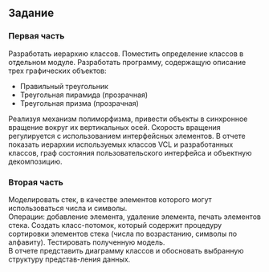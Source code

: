 ## Задание

### Первая часть

Разработать иерархию классов. Поместить определение классов в отдельном модуле. Разработать программу, содержащую описание трех графических объектов:
* Правильный треугольник
* Треугольная пирамида (прозрачная)
* Треугольная призма (прозрачная)

Реализуя механизм полиморфизма, привести объекты в синхронное вращение вокруг их вертикальных осей. Скорость вращения регулируется с использованием интерфейсных элементов.
В отчете показать иерархии используемых классов VCL и разработанных классов, граф состояния пользовательского интерфейса и объектную декомпозицию.

### Вторая часть

Моделировать стек, в качестве элементов которого могут использоваться числа и символы.  
Операции: добавление элемента, удаление элемента, печать элементов стека. Создать класс-потомок, который содержит процедуру сортировки элементов стека (числа по возрастанию, символы по алфавиту). Тестировать полученную модель.  
В отчете представить диаграмму классов и обосновать выбранную структуру представ-ления данных.